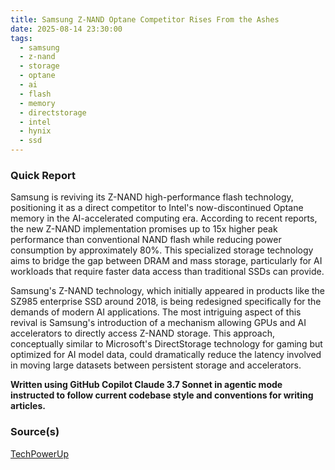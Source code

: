```yaml
---
title: Samsung Z-NAND Optane Competitor Rises From the Ashes
date: 2025-08-14 23:30:00
tags:
  - samsung
  - z-nand
  - storage
  - optane
  - ai
  - flash
  - memory
  - directstorage
  - intel
  - hynix
  - ssd
---
```


### Quick Report

Samsung is reviving its Z-NAND high-performance flash technology, positioning it as a direct competitor to Intel\'s now-discontinued Optane memory in the AI-accelerated computing era. According to recent reports, the new Z-NAND implementation promises up to 15x higher peak performance than conventional NAND flash while reducing power consumption by approximately 80%. This specialized storage technology aims to bridge the gap between DRAM and mass storage, particularly for AI workloads that require faster data access than traditional SSDs can provide.

<!-- more -->

Samsung\'s Z-NAND technology, which initially appeared in products like the SZ985 enterprise SSD around 2018, is being redesigned specifically for the demands of modern AI applications. The most intriguing aspect of this revival is Samsung\'s introduction of a mechanism allowing GPUs and AI accelerators to directly access Z-NAND storage. This approach, conceptually similar to Microsoft\'s DirectStorage technology for gaming but optimized for AI model data, could dramatically reduce the latency involved in moving large datasets between persistent storage and accelerators.

**Written using GitHub Copilot Claude 3.7 Sonnet in agentic mode instructed to follow current codebase style and conventions for writing articles.**

### Source(s)

[TechPowerUp][def]

[def]: https://www.techpowerup.com/339857/samsung-plans-z-nand-comeback-15x-faster-and-80-more-efficient-than-regular-nand
